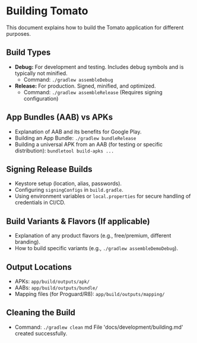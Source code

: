 # Building Tomato

This document explains how to build the Tomato application for different purposes.

## Build Types

- **Debug:** For development and testing. Includes debug symbols and is typically not minified.
  - Command: `./gradlew assembleDebug`
- **Release:** For production. Signed, minified, and optimized.
  - Command: `./gradlew assembleRelease` (Requires signing configuration)

## App Bundles (AAB) vs APKs

- Explanation of AAB and its benefits for Google Play.
- Building an App Bundle: `./gradlew bundleRelease`
- Building a universal APK from an AAB (for testing or specific distribution): `bundletool build-apks ...`

## Signing Release Builds

- Keystore setup (location, alias, passwords).
- Configuring `signingConfigs` in `build.gradle`.
- Using environment variables or `local.properties` for secure handling of credentials in CI/CD.

## Build Variants & Flavors (If applicable)

- Explanation of any product flavors (e.g., free/premium, different branding).
- How to build specific variants (e.g., `./gradlew assembleDemoDebug`).

## Output Locations

- APKs: `app/build/outputs/apk/`
- AABs: `app/build/outputs/bundle/`
- Mapping files (for Proguard/R8): `app/build/outputs/mapping/`

## Cleaning the Build

- Command: `./gradlew clean`
md
File 'docs/development/building.md' created successfully.
